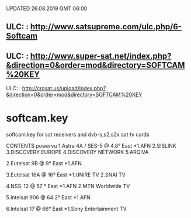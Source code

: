 UPDATED 26.08.2019 GMT 06:00

ULC:   : http://www.satsupreme.com/ulc.php/6-Softcam
----------------------------------------------------------------------------------------------------------------------------------------------------
ULC:   : http://www.super-sat.net/index.php?&direction=0&order=mod&directory=SOFTCAM%20KEY
----------------------------------------------------------------------------------------------------------------------------------------------------
ULC:   : http://crosat.us/upload/index.php?&direction=0&order=mod&directory=SOFTCAM%20KEY



# softcam.key
softcam.key for sat receivers and dvb-s,s2,s2x 
sat tv cards

CONTENTS
powervu
1.Astra 4A / SES-5 @ 4.8° East
*1.AFN
 2.SISLINK
 3.DISCOVERY EUROPE
 4.DISCOVERY NETWORK
 5.ARQIVA
 
2.Eutelsat 9B @ 9° East
*1.AFN

3.Eutelsat 16A @ 16° East
*1.UNIRE TV
 2.SNAI TV
 
4.NSS-12 @ 57 ° East 
*1.AFN
 2.MTN Worldwide TV
 
5.Intelsat 906 @ 64.2° East
*1.AFN

6.Intelsat 17 @ 66° East
*1.Sony Entertainment TV
